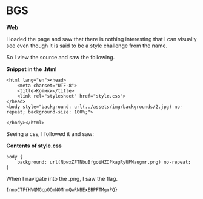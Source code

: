 # BGS

**Web**

I loaded the page and saw that there is nothing interesting that I can visually see even though it is said to be a style challenge from the name.

So I view the source and saw the following.

__Snippet in the .html__
```
<html lang="en"><head>
	<meta charset="UTF-8">
	<title>Котики</title>
	<link rel="stylesheet" href="style.css">
</head>
<body style="background: url(../assets/img/backgrounds/2.jpg) no-repeat; background-size: 100%;">

</body></html>
```

Seeing a css, I followed it and saw:

__Contents of style.css__
```
body {
	background: url(NpwxZFTNbuBfgoiHZIPkagRyUPMaugmr.png) no-repeat;
}
```

When I navigate into the .png, I saw the flag.

```
InnoCTF{HVQMGcpOOmNOMnmQwRNBExEBPFTMgnPQ}
```
